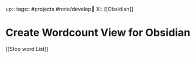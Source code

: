 up:: 
tags::  #projects #note/develop🍃 
X:: [[Obsidian]]

# Create Wordcount View for Obsidian

[[Stop word List]]
